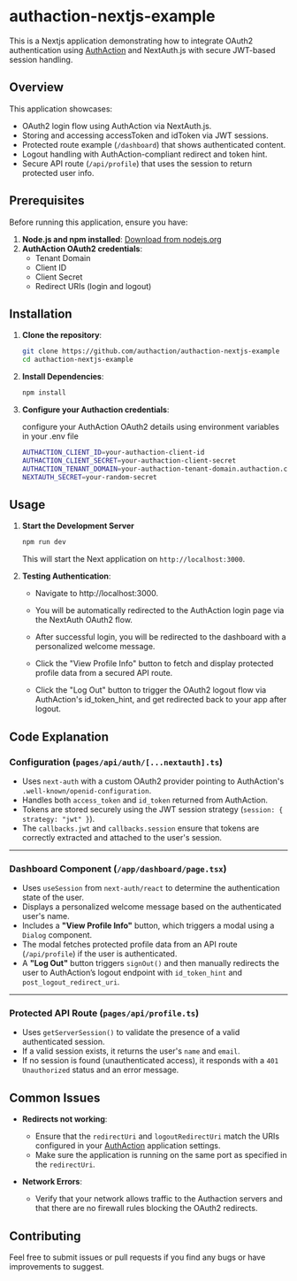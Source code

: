 # authaction-nextjs-example

This is a Nextjs application demonstrating how to integrate OAuth2 authentication using [AuthAction](https://app.authaction.com/) and NextAuth.js with secure JWT-based session handling.

## Overview

This application showcases:

- OAuth2 login flow using AuthAction via NextAuth.js.
- Storing and accessing accessToken and idToken via JWT sessions.
- Protected route example (`/dashboard`) that shows authenticated content.
- Logout handling with AuthAction-compliant redirect and token hint.
- Secure API route (`/api/profile`) that uses the session to return protected user info.

## Prerequisites

Before running this application, ensure you have:

1. **Node.js and npm installed**: [Download from nodejs.org](https://nodejs.org/)
2. **AuthAction OAuth2 credentials**:
   - Tenant Domain
   - Client ID
   - Client Secret
   - Redirect URIs (login and logout)

## Installation

1. **Clone the repository**:

   ```bash
   git clone https://github.com/authaction/authaction-nextjs-example
   cd authaction-nextjs-example
   ```

2. **Install Dependencies**:

   ```bash
   npm install
   ```

3. **Configure your Authaction credentials**:

   configure your AuthAction OAuth2 details using environment variables in your .env file

   ```bash
   AUTHACTION_CLIENT_ID=your-authaction-client-id
   AUTHACTION_CLIENT_SECRET=your-authaction-client-secret
   AUTHACTION_TENANT_DOMAIN=your-authaction-tenant-domain.authaction.com
   NEXTAUTH_SECRET=your-random-secret
   ```
## Usage

1. **Start the Development Server**

    ```bash
    npm run dev
    ```

    This will start the Next application on `http://localhost:3000`.

2. **Testing Authentication**:

    - Navigate to http://localhost:3000.

    - You will be automatically redirected to the AuthAction login page via the NextAuth OAuth2 flow.

    - After successful login, you will be redirected to the dashboard with a personalized welcome message.

    - Click the "View Profile Info" button to fetch and display protected profile data from a secured API route.

    - Click the "Log Out" button to trigger the OAuth2 logout flow via AuthAction's id_token_hint, and get redirected back to your app after logout.

## Code Explanation


### Configuration (`pages/api/auth/[...nextauth].ts`)

  - Uses `next-auth` with a custom OAuth2 provider pointing to AuthAction's `.well-known/openid-configuration`.
  - Handles both `access_token` and `id_token` returned from AuthAction.
  - Tokens are stored securely using the JWT session strategy (`session: { strategy: "jwt" }`).
  - The `callbacks.jwt` and `callbacks.session` ensure that tokens are correctly extracted and attached to the user's session.

---

### Dashboard Component (`/app/dashboard/page.tsx`)

- Uses `useSession` from `next-auth/react` to determine the authentication state of the user.
- Displays a personalized welcome message based on the authenticated user's name.
- Includes a **"View Profile Info"** button, which triggers a modal using a `Dialog` component.
- The modal fetches protected profile data from an API route (`/api/profile`) if the user is authenticated.
- A **"Log Out"** button triggers `signOut()` and then manually redirects the user to AuthAction’s logout endpoint with `id_token_hint` and `post_logout_redirect_uri`.

---

### Protected API Route (`pages/api/profile.ts`)

- Uses `getServerSession()` to validate the presence of a valid authenticated session.
- If a valid session exists, it returns the user's `name` and `email`.
- If no session is found (unauthenticated access), it responds with a `401 Unauthorized` status and an error message.

## Common Issues

- **Redirects not working**:

  - Ensure that the `redirectUri` and `logoutRedirectUri` match the URIs configured in your [AuthAction](https://app.authaction.com/) application settings.
  - Make sure the application is running on the same port as specified in the `redirectUri`.

- **Network Errors**:
  - Verify that your network allows traffic to the Authaction servers and that there are no firewall rules blocking the OAuth2 redirects.

## Contributing

Feel free to submit issues or pull requests if you find any bugs or have improvements to suggest.


